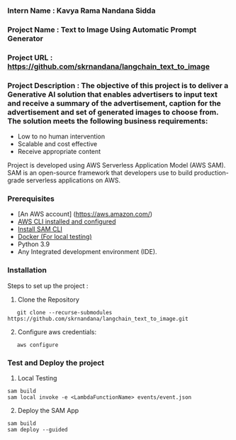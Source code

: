 ### Intern Name : Kavya Rama Nandana Sidda
### Project Name : Text to Image Using Automatic Prompt Generator
### Project URL : https://github.com/skrnandana/langchain_text_to_image



### Project Description : The objective of this project is to deliver a Generative AI solution that enables advertisers to input text and receive a summary of the advertisement, caption for the advertisement and set of generated images to choose from. The solution meets the following business requirements:
+ Low to no human intervention
+ Scalable and cost effective
+ Receive appropriate content

Project is developed using AWS Serverless Application Model (AWS SAM). SAM is an open-source framework that developers use to build production-grade serverless applications on AWS.

### Prerequisites

+ [An AWS account] (https://aws.amazon.com/)
+ [AWS CLI installed and configured](https://docs.aws.amazon.com/cli/latest/userguide/getting-started-install.html#getting-started-install-instructions)
+ [Install SAM CLI](https://docs.aws.amazon.com/serverless-application-model/latest/developerguide/install-sam-cli.html)
+ [Docker (For local testing)](https://www.docker.com/products/docker-desktop/)
+ Python 3.9
+ Any Integrated development environment (IDE).

### Installation
Steps to set up the project :

1. Clone the Repository
```
   git clone --recurse-submodules https://github.com/skrnandana/langchain_text_to_image.git

```

2. Configure aws credentials:
```
   aws configure

```

### Test and Deploy the project
1. Local Testing
  ```
  sam build
  sam local invoke -e <LambdaFunctionName> events/event.json

```

2. Deploy the SAM App
  ```
  sam build
  sam deploy --guided
